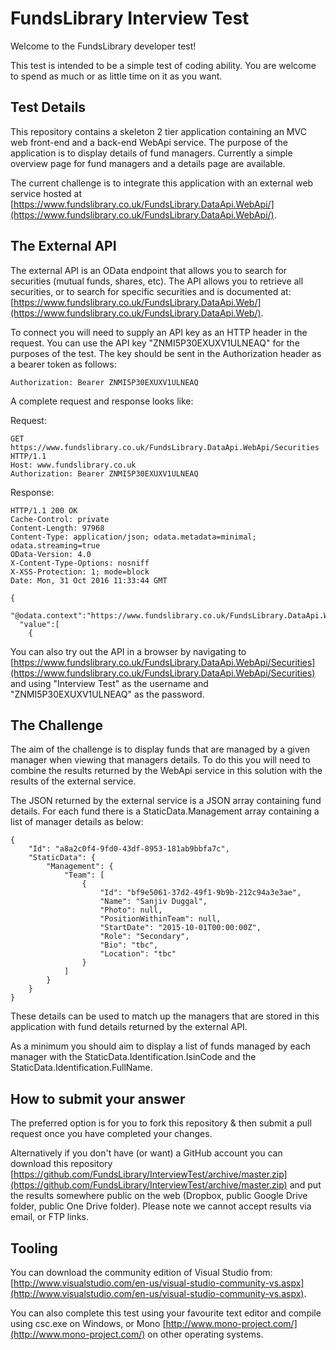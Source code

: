 FundsLibrary Interview Test
===========================

Welcome to the FundsLibrary developer test!

This test is intended to be a simple test of coding ability. You are welcome to spend as much or as little time on it as you want. 

## Test Details

This repository contains a skeleton 2 tier application containing an MVC web front-end and a back-end WebApi service. The purpose of the application is to display details of fund managers. Currently a simple overview page for fund managers and a details page are available.

The current challenge is to integrate this application with an external web service hosted at [https://www.fundslibrary.co.uk/FundsLibrary.DataApi.WebApi/](https://www.fundslibrary.co.uk/FundsLibrary.DataApi.WebApi/).

## The External API

The external API is an OData endpoint that allows you to search for securities (mutual funds, shares, etc). The API allows you to retrieve all securities, or to search for specific securities and is documented at: [https://www.fundslibrary.co.uk/FundsLibrary.DataApi.Web/](https://www.fundslibrary.co.uk/FundsLibrary.DataApi.Web/).

To connect you will need to supply an API key as an HTTP header in the request. You can use the API key "ZNMI5P30EXUXV1ULNEAQ" for the purposes of the test. The key should be sent in the Authorization header as a bearer token as follows:

    Authorization: Bearer ZNMI5P30EXUXV1ULNEAQ

A complete request and response looks like:

Request:

	GET https://www.fundslibrary.co.uk/FundsLibrary.DataApi.WebApi/Securities HTTP/1.1
	Host: www.fundslibrary.co.uk
	Authorization: Bearer ZNMI5P30EXUXV1ULNEAQ

Response:

	HTTP/1.1 200 OK
	Cache-Control: private
	Content-Length: 97968
	Content-Type: application/json; odata.metadata=minimal; odata.streaming=true
	OData-Version: 4.0
	X-Content-Type-Options: nosniff
	X-XSS-Protection: 1; mode=block
	Date: Mon, 31 Oct 2016 11:33:44 GMT
	
	{
	  "@odata.context":"https://www.fundslibrary.co.uk/FundsLibrary.DataApi.WebApi/$metadata#Securities",
	  "value":[
	    {

You can also try out the API in a browser by navigating to [https://www.fundslibrary.co.uk/FundsLibrary.DataApi.WebApi/Securities](https://www.fundslibrary.co.uk/FundsLibrary.DataApi.WebApi/Securities) and using "Interview Test" as the username and "ZNMI5P30EXUXV1ULNEAQ" as the password.

## The Challenge

The aim of the challenge is to display funds that are managed by a given manager when viewing that managers details. To do this you will need to combine the results returned by the WebApi service in this solution with the results of the external service.

The JSON returned by the external service is a JSON array containing fund details. For each fund there is a StaticData.Management array containing a list of manager details as below:    

	{
		"Id": "a8a2c0f4-9fd0-43df-8953-181ab9bbfa7c",
		"StaticData": {
			"Management": {
				"Team": [
					{
						"Id": "bf9e5061-37d2-49f1-9b9b-212c94a3e3ae",
						"Name": "Sanjiv Duggal",
						"Photo": null,
						"PositionWithinTeam": null,
						"StartDate": "2015-10-01T00:00:00Z",
						"Role": "Secondary",
						"Bio": "tbc",
						"Location": "tbc"
					}
				]
			}
		}
	}

These details can be used to match up the managers that are stored in this application with fund details returned by the external API.

As a minimum you should aim to display a list of funds managed by each manager with the StaticData.Identification.IsinCode and the StaticData.Identification.FullName.

## How to submit your answer

The preferred option is for you to fork this repository & then submit a pull request once you have completed your changes.

Alternatively if you don't have (or want) a GitHub account you can download this repository [https://github.com/FundsLibrary/InterviewTest/archive/master.zip](https://github.com/FundsLibrary/InterviewTest/archive/master.zip) and put the results somewhere public on the web (Dropbox, public Google Drive folder, public One Drive folder). Please note we cannot accept results via email, or FTP links.

## Tooling

You can download the community edition of Visual Studio from: [http://www.visualstudio.com/en-us/visual-studio-community-vs.aspx](http://www.visualstudio.com/en-us/visual-studio-community-vs.aspx).

You can also complete this test using your favourite text editor and compile using csc.exe on Windows, or Mono [http://www.mono-project.com/](http://www.mono-project.com/) on other operating systems.

